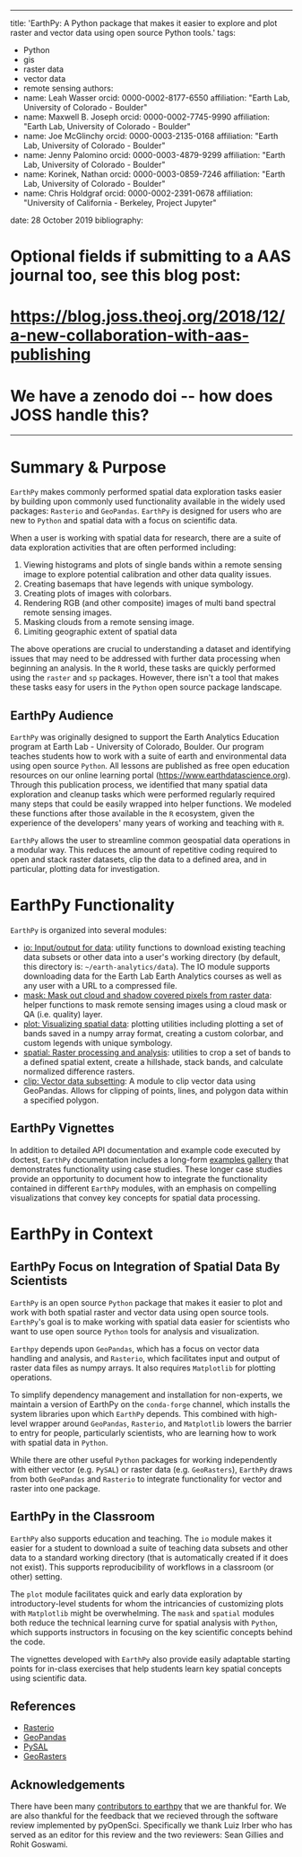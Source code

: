 
---
title: 'EarthPy: A Python package that makes it easier to explore and plot raster and vector data using open source Python tools.'
tags:
  - Python
  - gis
  - raster data
  - vector data
  - remote sensing
authors:
  - name: Leah Wasser 
    orcid: 0000-0002-8177-6550
    affiliation: "Earth Lab, University of Colorado - Boulder"
  - name: Maxwell B. Joseph
    orcid: 0000-0002-7745-9990
    affiliation: "Earth Lab, University of Colorado - Boulder"
  - name: Joe McGlinchy
    orcid: 0000-0003-2135-0168
    affiliation: "Earth Lab, University of Colorado - Boulder"
  - name: Jenny Palomino 
    orcid: 0000-0003-4879-9299
    affiliation: "Earth Lab, University of Colorado - Boulder"
  - name: Korinek, Nathan
    orcid: 0000-0003-0859-7246
    affiliation: "Earth Lab, University of Colorado - Boulder"
  - name: Chris Holdgraf 
    orcid: 0000-0002-2391-0678
    affiliation: "University of California - Berkeley, Project Jupyter"
    
date: 28 October 2019
bibliography: 
# Optional fields if submitting to a AAS journal too, see this blog post:
# https://blog.joss.theoj.org/2018/12/a-new-collaboration-with-aas-publishing
# We have a zenodo doi -- how does JOSS handle this?
---

# Summary & Purpose

`EarthPy` makes commonly performed spatial data exploration tasks easier by building upon commonly used functionality available in the widely used packages: `Rasterio` and `GeoPandas`. `EarthPy` is designed for users who are new to `Python` and spatial data with a focus on scientific data. 

When a user is working with spatial data for research, there are a suite of data exploration activities that are often performed including: 

1. Viewing histograms and plots of single bands within a remote sensing image to explore potential calibration and other data quality issues.
2. Creating basemaps that have legends with unique symbology.
3. Creating plots of images with colorbars.
4. Rendering RGB (and other composite) images of multi band spectral remote sensing images. 
5. Masking clouds from a remote sensing image.
6. Limiting geographic extent of spatial data

The above operations are crucial to understanding a dataset and identifying issues that may need to be addressed with further data processing when beginning an analysis. In the `R` world, these tasks are quickly performed using the `raster` and `sp` packages. However, there isn't a tool that makes these tasks easy for users in the `Python` open source package landscape. 


## EarthPy Audience 

`EarthPy` was originally designed to support the Earth Analytics Education program at Earth Lab - University of Colorado, Boulder. Our program teaches students how to work with a suite of earth and environmental data using open source `Python`. All lessons are published as free open education resources on our online learning portal (https://www.earthdatascience.org). Through this publication process, we identified that many spatial data exploration and cleanup tasks which were performed regularly required many steps that could be easily wrapped into helper functions. We modeled these functions after those available in the `R` ecosystem, given the experience of the developers' many years of working and teaching with `R`. 

`EarthPy` allows the user to streamline common geospatial data operations in a modular way. This reduces the amount of repetitive coding required to open and stack raster datasets, clip  the data to a defined area, and in particular, plotting data for investigation.   

# EarthPy Functionality

`EarthPy` is organized into several modules: 

* [io: Input/output for data](https://earthpy.readthedocs.io/en/latest/api/earthpy.io.html): utility functions to download existing teaching data subsets or other data into a user's working directory (by default, this directory is: `~/earth-analytics/data`). The IO module supports downloading data for the Earth Lab Earth Analytics courses as well as any user with a URL to a compressed file.
* [mask: Mask out cloud and shadow covered pixels from raster data](https://earthpy.readthedocs.io/en/latest/api/earthpy.mask.html): helper functions to mask remote sensing images using a cloud mask or QA (i.e. quality) layer. 
* [plot: Visualizing spatial data](https://earthpy.readthedocs.io/en/latest/api/earthpy.plot.html): plotting utilities including plotting a set of bands saved in a numpy array format, creating a custom colorbar, and custom legends with unique symbology.
* [spatial: Raster processing and analysis](https://earthpy.readthedocs.io/en/latest/api/earthpy.spatial.html): utilities to crop a set of bands to a defined spatial extent, create a hillshade, stack bands, and calculate normalized difference rasters.
* [clip: Vector data subsetting](https://earthpy.readthedocs.io/en/latest/api/earthpy.clip.html): A module to clip vector data using GeoPandas. Allows for clipping of points, lines, and polygon data within a specified polygon.


## EarthPy Vignettes 

In addition to detailed API documentation and example code executed by doctest, 
`EarthPy` documentation includes a long-form [examples gallery](https://earthpy.readthedocs.io/en/latest/gallery_vignettes/index.html) 
that demonstrates functionality using case studies. These longer case studies 
provide an opportunity to document how to integrate the functionality contained in 
different `EarthPy` modules, with an emphasis on compelling visualizations that 
convey key concepts for spatial data processing.


# EarthPy in Context

## EarthPy Focus on Integration of Spatial Data By Scientists

`EarthPy` is an open source `Python` package that makes it easier to plot and work with both spatial raster and vector data using open source tools. `EarthPy`'s goal is to make working with spatial data easier for scientists who want to use open source `Python` tools for analysis and visualization. 

`Earthpy` depends upon `GeoPandas`, which has a focus on vector data handling and analysis, and `Rasterio`, which facilitates input and output of raster data files as numpy arrays. It also requires `Matplotlib` for plotting operations. 

To simplify dependency management and installation for non-experts, we maintain a version of EarthPy on the `conda-forge` channel, which installs the system 
libraries upon which `EarthPy` depends. This combined with high-level wrapper 
around `GeoPandas`, `Rasterio`, and `Matplotlib` lowers the barrier to entry for 
people, particularly scientists, who are learning how to work with spatial data in 
`Python`. 

While there are other useful `Python` packages for working independently with either vector (e.g. `PySAL`) or raster data (e.g. `GeoRasters`), `EarthPy` draws from both `GeoPandas` and `Rasterio` to integrate functionality for vector and raster into one package. 


## EarthPy in the Classroom

`EarthPy` also supports education and teaching. The `io` module makes it easier for a student to download a suite of teaching data subsets and other data to a standard working directory (that is automatically created if it does not exist). This supports reproducibility of workflows in a classroom (or other) setting. 

The `plot` module facilitates quick and early data exploration by introductory-level students for whom the intricancies of customizing plots with `Matplotlib` might be overwhelming. The `mask` and `spatial` modules both reduce the technical learning curve for spatial analysis with `Python`, which supports instructors in focusing on the key scientific concepts behind the code. 

The vignettes developed with `EarthPy` also provide easily adaptable starting points for in-class exercises that help students learn key spatial concepts using scientific data. 


## References

* [Rasterio](https://rasterio.readthedocs.io/en/stable/intro.html)
* [GeoPandas](http://geopandas.org/)
* [PySAL](http://pysal.org/pysal/)
* [GeoRasters](https://github.com/ozak/georasters)


## Acknowledgements

There have been many [contributors to earthpy](https://github.com/earthlab/earthpy/graphs/contributors) that we are thankful for. We are also thankful for the feedback that we recieved through the software review implemented by pyOpenSci. Specifically we thank Luiz Irber who has served as an editor for this review and the two reviewers: Sean Gillies and Rohit Goswami. 
